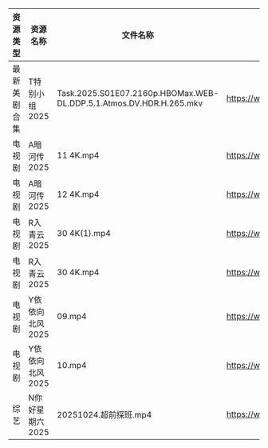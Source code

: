 | 资源类型   | 资源名称       | 文件名称                                                                | 分享链接                                 | 更新时间                |
| ------ | ---------- | ------------------------------------------------------------------- | ------------------------------------ | ------------------- |
| 最新美剧合集 | T特别小组2025  | Task.2025.S01E07.2160p.HBOMax.WEB-DL.DDP.5.1.Atmos.DV.HDR.H.265.mkv | https://www.alipan.com/s/YFYyfWPQ2Mf | 2025-10-24 00:04:06 |
| 电视剧    | A暗河传2025   | 11 4K.mp4                                                           | https://www.alipan.com/s/h2Y2d4BMiik | 2025-10-24 21:03:22 |
| 电视剧    | A暗河传2025   | 12 4K.mp4                                                           | https://www.alipan.com/s/h2Y2d4BMiik | 2025-10-24 21:03:21 |
| 电视剧    | R入青云2025   | 30 4K(1).mp4                                                        | https://www.alipan.com/s/7kV94cu2ZMy | 2025-10-24 21:03:51 |
| 电视剧    | R入青云2025   | 30 4K.mp4                                                           | https://www.alipan.com/s/7kV94cu2ZMy | 2025-10-24 21:03:50 |
| 电视剧    | Y依依向北风2025 | 09.mp4                                                              | https://www.alipan.com/s/D5ifn8EewgV | 2025-10-24 21:04:23 |
| 电视剧    | Y依依向北风2025 | 10.mp4                                                              | https://www.alipan.com/s/D5ifn8EewgV | 2025-10-24 21:04:22 |
| 综艺     | N你好星期六2025 | 20251024.超前探班.mp4                                                   | https://www.alipan.com/s/g3wrHTFCcWV | 2025-10-24 21:04:35 |

